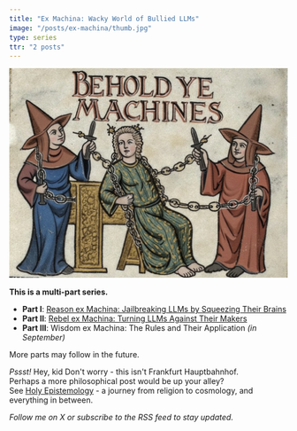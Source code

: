 ```yaml
---
title: "Ex Machina: Wacky World of Bullied LLMs"
image: "/posts/ex-machina/thumb.jpg"
type: series
ttr: "2 posts"
---
```


![Behold ye machines](behold-ye-machines.jpg)

**This is a multi-part series.**
- **Part I**: [Reason ex Machina: Jailbreaking LLMs by Squeezing Their Brains](reason/)
- **Part II**: [Rebel ex Machina: Turning LLMs Against Their Makers](rebel/)
- **Part III**: Wisdom ex Machina: The Rules and Their Application *(in September)*

More parts may follow in the future.

*Pssst!* Hey, kid
Don't worry - this isn't Frankfurt Hauptbahnhof.\
Perhaps a more philosophical post would be up your alley?\
See [Holy Epistemology](/posts/holy-epistemology/) - a journey from religion to cosmology, and everything in between.

*Follow me on X or subscribe to the RSS feed to stay updated.*
